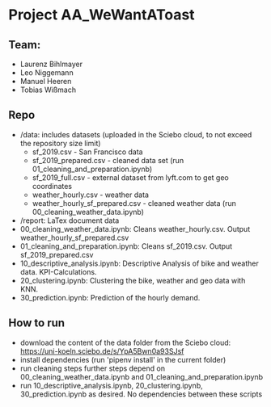# Project AA_WeWantAToast

## Team:
- Laurenz Bihlmayer
- Leo Niggemann
- Manuel Heeren
- Tobias Wißmach

## Repo
- /data: includes datasets (uploaded in the Sciebo cloud, to not exceed the repository size limit)
    - sf_2019.csv - San Francisco data
    - sf_2019_prepared.csv  - cleaned data set (run 01_cleaning_and_preparation.ipynb)
    - sf_2019_full.csv - external dataset from lyft.com to get geo coordinates
    - weather_hourly.csv - weather data
    - weather_hourly_sf_prepared.csv - cleaned weather data (run 00_cleaning_weather_data.ipynb)
- /report: LaTex document data
- 00_cleaning_weather_data.ipynb: Cleans weather_hourly.csv. Output weather_hourly_sf_prepared.csv
- 01_cleaning_and_preparation.ipynb: Cleans sf_2019.csv. Output sf_2019_prepared.csv
- 10_descriptive_analysis.ipynb: Descriptive Analysis of bike and weather data. KPI-Calculations.
- 20_clustering.ipynb: Clustering the bike, weather and geo data with KNN.
- 30_prediction.ipynb: Prediction of the hourly demand.

## How to run
- download the content of the data folder from the Sciebo cloud: https://uni-koeln.sciebo.de/s/YpA5Bwn0a93SJsf
- install dependencies  (run 'pipenv install' in the current folder)
- run cleaning steps further steps depend on 00_cleaning_weather_data.ipynb and 01_cleaning_and_preparation.ipynb
- run 10_descriptive_analysis.ipynb, 20_clustering.ipynb, 30_prediction.ipynb as desired. No dependencies between these scripts